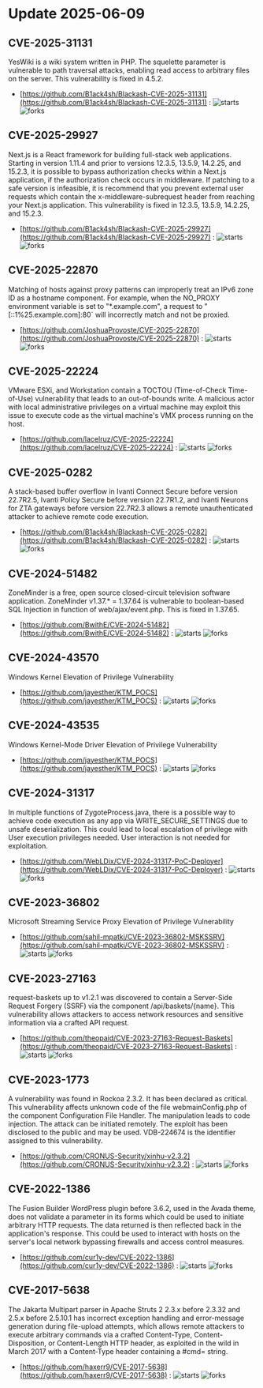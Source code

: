 # Update 2025-06-09
## CVE-2025-31131
 YesWiki is a wiki system written in PHP. The squelette parameter is vulnerable to path traversal attacks, enabling read access to arbitrary files on the server. This vulnerability is fixed in 4.5.2.

- [https://github.com/B1ack4sh/Blackash-CVE-2025-31131](https://github.com/B1ack4sh/Blackash-CVE-2025-31131) :  ![starts](https://img.shields.io/github/stars/B1ack4sh/Blackash-CVE-2025-31131.svg) ![forks](https://img.shields.io/github/forks/B1ack4sh/Blackash-CVE-2025-31131.svg)


## CVE-2025-29927
 Next.js is a React framework for building full-stack web applications. Starting in version 1.11.4 and prior to versions 12.3.5, 13.5.9, 14.2.25, and 15.2.3, it is possible to bypass authorization checks within a Next.js application, if the authorization check occurs in middleware. If patching to a safe version is infeasible, it is recommend that you prevent external user requests which contain the x-middleware-subrequest header from reaching your Next.js application. This vulnerability is fixed in 12.3.5, 13.5.9, 14.2.25, and 15.2.3.

- [https://github.com/B1ack4sh/Blackash-CVE-2025-29927](https://github.com/B1ack4sh/Blackash-CVE-2025-29927) :  ![starts](https://img.shields.io/github/stars/B1ack4sh/Blackash-CVE-2025-29927.svg) ![forks](https://img.shields.io/github/forks/B1ack4sh/Blackash-CVE-2025-29927.svg)


## CVE-2025-22870
 Matching of hosts against proxy patterns can improperly treat an IPv6 zone ID as a hostname component. For example, when the NO_PROXY environment variable is set to "*.example.com", a request to "[::1%25.example.com]:80` will incorrectly match and not be proxied.

- [https://github.com/JoshuaProvoste/CVE-2025-22870](https://github.com/JoshuaProvoste/CVE-2025-22870) :  ![starts](https://img.shields.io/github/stars/JoshuaProvoste/CVE-2025-22870.svg) ![forks](https://img.shields.io/github/forks/JoshuaProvoste/CVE-2025-22870.svg)


## CVE-2025-22224
 VMware ESXi, and Workstation contain a TOCTOU (Time-of-Check Time-of-Use) vulnerability that leads to an out-of-bounds write. A malicious actor with local administrative privileges on a virtual machine may exploit this issue to execute code as the virtual machine's VMX process running on the host.

- [https://github.com/lacelruz/CVE-2025-22224](https://github.com/lacelruz/CVE-2025-22224) :  ![starts](https://img.shields.io/github/stars/lacelruz/CVE-2025-22224.svg) ![forks](https://img.shields.io/github/forks/lacelruz/CVE-2025-22224.svg)


## CVE-2025-0282
 A stack-based buffer overflow in Ivanti Connect Secure before version 22.7R2.5, Ivanti Policy Secure before version 22.7R1.2, and Ivanti Neurons for ZTA gateways before version 22.7R2.3 allows a remote unauthenticated attacker to achieve remote code execution.

- [https://github.com/B1ack4sh/Blackash-CVE-2025-0282](https://github.com/B1ack4sh/Blackash-CVE-2025-0282) :  ![starts](https://img.shields.io/github/stars/B1ack4sh/Blackash-CVE-2025-0282.svg) ![forks](https://img.shields.io/github/forks/B1ack4sh/Blackash-CVE-2025-0282.svg)


## CVE-2024-51482
 ZoneMinder is a free, open source closed-circuit television software application. ZoneMinder v1.37.* = 1.37.64 is vulnerable to boolean-based SQL Injection in function of web/ajax/event.php. This is fixed in 1.37.65.

- [https://github.com/BwithE/CVE-2024-51482](https://github.com/BwithE/CVE-2024-51482) :  ![starts](https://img.shields.io/github/stars/BwithE/CVE-2024-51482.svg) ![forks](https://img.shields.io/github/forks/BwithE/CVE-2024-51482.svg)


## CVE-2024-43570
 Windows Kernel Elevation of Privilege Vulnerability

- [https://github.com/jayesther/KTM_POCS](https://github.com/jayesther/KTM_POCS) :  ![starts](https://img.shields.io/github/stars/jayesther/KTM_POCS.svg) ![forks](https://img.shields.io/github/forks/jayesther/KTM_POCS.svg)


## CVE-2024-43535
 Windows Kernel-Mode Driver Elevation of Privilege Vulnerability

- [https://github.com/jayesther/KTM_POCS](https://github.com/jayesther/KTM_POCS) :  ![starts](https://img.shields.io/github/stars/jayesther/KTM_POCS.svg) ![forks](https://img.shields.io/github/forks/jayesther/KTM_POCS.svg)


## CVE-2024-31317
 In multiple functions of ZygoteProcess.java, there is a possible way to achieve code execution as any app via WRITE_SECURE_SETTINGS due to unsafe deserialization. This could lead to local escalation of privilege with User execution privileges needed. User interaction is not needed for exploitation.

- [https://github.com/WebLDix/CVE-2024-31317-PoC-Deployer](https://github.com/WebLDix/CVE-2024-31317-PoC-Deployer) :  ![starts](https://img.shields.io/github/stars/WebLDix/CVE-2024-31317-PoC-Deployer.svg) ![forks](https://img.shields.io/github/forks/WebLDix/CVE-2024-31317-PoC-Deployer.svg)


## CVE-2023-36802
 Microsoft Streaming Service Proxy Elevation of Privilege Vulnerability

- [https://github.com/sahil-mpatki/CVE-2023-36802-MSKSSRV](https://github.com/sahil-mpatki/CVE-2023-36802-MSKSSRV) :  ![starts](https://img.shields.io/github/stars/sahil-mpatki/CVE-2023-36802-MSKSSRV.svg) ![forks](https://img.shields.io/github/forks/sahil-mpatki/CVE-2023-36802-MSKSSRV.svg)


## CVE-2023-27163
 request-baskets up to v1.2.1 was discovered to contain a Server-Side Request Forgery (SSRF) via the component /api/baskets/{name}. This vulnerability allows attackers to access network resources and sensitive information via a crafted API request.

- [https://github.com/theopaid/CVE-2023-27163-Request-Baskets](https://github.com/theopaid/CVE-2023-27163-Request-Baskets) :  ![starts](https://img.shields.io/github/stars/theopaid/CVE-2023-27163-Request-Baskets.svg) ![forks](https://img.shields.io/github/forks/theopaid/CVE-2023-27163-Request-Baskets.svg)


## CVE-2023-1773
 A vulnerability was found in Rockoa 2.3.2. It has been declared as critical. This vulnerability affects unknown code of the file webmainConfig.php of the component Configuration File Handler. The manipulation leads to code injection. The attack can be initiated remotely. The exploit has been disclosed to the public and may be used. VDB-224674 is the identifier assigned to this vulnerability.

- [https://github.com/CRONUS-Security/xinhu-v2.3.2](https://github.com/CRONUS-Security/xinhu-v2.3.2) :  ![starts](https://img.shields.io/github/stars/CRONUS-Security/xinhu-v2.3.2.svg) ![forks](https://img.shields.io/github/forks/CRONUS-Security/xinhu-v2.3.2.svg)


## CVE-2022-1386
 The Fusion Builder WordPress plugin before 3.6.2, used in the Avada theme, does not validate a parameter in its forms which could be used to initiate arbitrary HTTP requests. The data returned is then reflected back in the application's response. This could be used to interact with hosts on the server's local network bypassing firewalls and access control measures.

- [https://github.com/cur1y-dev/CVE-2022-1386](https://github.com/cur1y-dev/CVE-2022-1386) :  ![starts](https://img.shields.io/github/stars/cur1y-dev/CVE-2022-1386.svg) ![forks](https://img.shields.io/github/forks/cur1y-dev/CVE-2022-1386.svg)


## CVE-2017-5638
 The Jakarta Multipart parser in Apache Struts 2 2.3.x before 2.3.32 and 2.5.x before 2.5.10.1 has incorrect exception handling and error-message generation during file-upload attempts, which allows remote attackers to execute arbitrary commands via a crafted Content-Type, Content-Disposition, or Content-Length HTTP header, as exploited in the wild in March 2017 with a Content-Type header containing a #cmd= string.

- [https://github.com/haxerr9/CVE-2017-5638](https://github.com/haxerr9/CVE-2017-5638) :  ![starts](https://img.shields.io/github/stars/haxerr9/CVE-2017-5638.svg) ![forks](https://img.shields.io/github/forks/haxerr9/CVE-2017-5638.svg)

